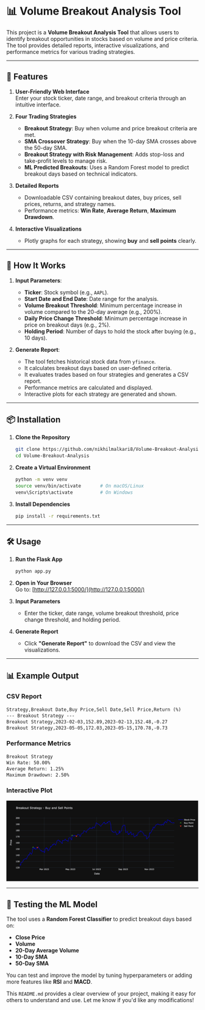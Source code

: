 # 📊 **Volume Breakout Analysis Tool**

This project is a **Volume Breakout Analysis Tool** that allows users to identify breakout opportunities in stocks based on volume and price criteria. The tool provides detailed reports, interactive visualizations, and performance metrics for various trading strategies.

---

## 🚀 **Features**

1. **User-Friendly Web Interface**  
   Enter your stock ticker, date range, and breakout criteria through an intuitive interface.

2. **Four Trading Strategies**  
   - **Breakout Strategy**: Buy when volume and price breakout criteria are met.
   - **SMA Crossover Strategy**: Buy when the 10-day SMA crosses above the 50-day SMA.
   - **Breakout Strategy with Risk Management**: Adds stop-loss and take-profit levels to manage risk.
   - **ML Predicted Breakouts**: Uses a Random Forest model to predict breakout days based on technical indicators.

3. **Detailed Reports**  
   - Downloadable CSV containing breakout dates, buy prices, sell prices, returns, and strategy names.
   - Performance metrics: **Win Rate**, **Average Return**, **Maximum Drawdown**.

4. **Interactive Visualizations**  
   - Plotly graphs for each strategy, showing **buy** and **sell points** clearly.

---

## 🎯 **How It Works**

1. **Input Parameters**:  
   - **Ticker**: Stock symbol (e.g., `AAPL`).
   - **Start Date and End Date**: Date range for the analysis.
   - **Volume Breakout Threshold**: Minimum percentage increase in volume compared to the 20-day average (e.g., 200%).
   - **Daily Price Change Threshold**: Minimum percentage increase in price on breakout days (e.g., 2%).
   - **Holding Period**: Number of days to hold the stock after buying (e.g., 10 days).

2. **Generate Report**:  
   - The tool fetches historical stock data from `yfinance`.
   - It calculates breakout days based on user-defined criteria.
   - It evaluates trades based on four strategies and generates a CSV report.
   - Performance metrics are calculated and displayed.
   - Interactive plots for each strategy are generated and shown.

---

## 📦 **Installation**

1. **Clone the Repository**

   ```bash
   git clone https://github.com/nikhilmalkari8/Volume-Breakout-Analysis.git
   cd Volume-Breakout-Analysis
   ```

2. **Create a Virtual Environment**

   ```bash
   python -m venv venv
   source venv/bin/activate       # On macOS/Linux
   venv\Scripts\activate          # On Windows
   ```

3. **Install Dependencies**

   ```bash
   pip install -r requirements.txt
   ```

---

## 🛠️ **Usage**

1. **Run the Flask App**

   ```bash
   python app.py
   ```

2. **Open in Your Browser**  
   Go to: [http://127.0.0.1:5000/](http://127.0.0.1:5000/)

3. **Input Parameters**  
   - Enter the ticker, date range, volume breakout threshold, price change threshold, and holding period.

4. **Generate Report**  
   - Click **"Generate Report"** to download the CSV and view the visualizations.

---

## 📊 **Example Output**

### **CSV Report**

```csv
Strategy,Breakout Date,Buy Price,Sell Date,Sell Price,Return (%)
--- Breakout Strategy ---
Breakout Strategy,2023-02-03,152.89,2023-02-13,152.48,-0.27
Breakout Strategy,2023-05-05,172.03,2023-05-15,170.78,-0.73
```

### **Performance Metrics**

```
Breakout Strategy
Win Rate: 50.00%
Average Return: 1.25%
Maximum Drawdown: 2.50%
```

### **Interactive Plot**

![Example Plot](static/example.png)

---

## 🧪 **Testing the ML Model**

The tool uses a **Random Forest Classifier** to predict breakout days based on:

- **Close Price**
- **Volume**
- **20-Day Average Volume**
- **10-Day SMA**
- **50-Day SMA**

You can test and improve the model by tuning hyperparameters or adding more features like **RSI** and **MACD**.

This `README.md` provides a clear overview of your project, making it easy for others to understand and use. Let me know if you'd like any modifications!
